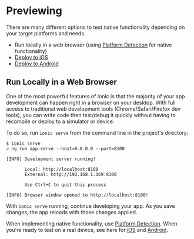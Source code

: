 # Previewing

There are many different options to test native functionality depending on your target platforms and needs.

- Run locally in a web browser (using [Platform Detection](../core-concepts/cross-platform.md) for native functionality)
- [Deploy to iOS](ios.md)
- [Deploy to Android](android.md)

## Run Locally in a Web Browser

One of the most powerful features of Ionic is that the majority of your app development can happen right in a browser on your desktop. With full access to traditional web development tools (Chrome/Safari/Firefox dev tools), you can write code then test/debug it quickly without having to recompile or deploy to a simulator or device.

To do so, run `ionic serve` from the command line in the project's directory:

```shell-session
$ ionic serve
> ng run app:serve --host=0.0.0.0 --port=8100

[INFO] Development server running!

       Local: http://localhost:8100
       External: http://192.168.1.169:8100

       Use Ctrl+C to quit this process

[INFO] Browser window opened to http://localhost:8100!
```

With `ionic serve` running, continue developing your app. As you save changes, the app reloads with those changes applied.

When implementing native functionality, use [Platform Detection](../core-concepts/cross-platform.md).
When you're ready to test on a real device, see here for [iOS](ios.md) and [Android](android.md).

